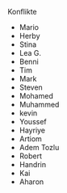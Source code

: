  Konflikte
 
- Mario
- Herby
- Stina
- Lea G. 
- Benni
- Tim
- Mark 
- Steven
- Mohamed
- Muhammed
- kevin
- Youssef
- Hayriye
- Artiom
- Adem Tozlu
- Robert
-  Handrin
- Kai
- Aharon




